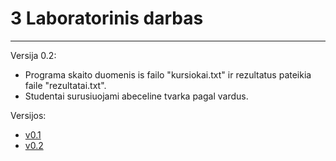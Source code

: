 # 3 Laboratorinis darbas
---
Versija 0.2:
* Programa skaito duomenis is failo "kursiokai.txt" ir rezultatus pateikia faile "rezultatai.txt".
* Studentai surusiuojami abeceline tvarka pagal vardus.

Versijos:
* [v0.1](https://github.com/Rusliz/3-darbas/blob/v0.1/main.cpp)
* [v0.2](https://github.com/Rusliz/3-darbas/blob/v0.2/main.cpp)
